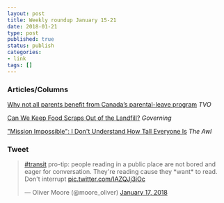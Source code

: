 ```yaml
---
layout: post
title: Weekly roundup January 15-21
date: 2018-01-21
type: post
published: true
status: publish
categories:
- link
tags: []
---
```


### Articles/Columns

[Why not all parents benefit from Canada’s parental-leave program](https://tvo.org/article/current-affairs/shared-values/why-not-all-parents-benefit-from-canadas-parental-leave-program "Why not all parents benefit from Canada’s parental-leave program. By Chantal Braganza") *TVO*

[Can We Keep Food Scraps Out of the Landfill?](http://www.governing.com/commentary/gov-food-waste-recycling-diverting-landfill.html "Can We Keep Food Scraps Out of the Landfill? By Bob Graves") *Governing*

["Mission Impossible": I Don't Understand How Tall Everyone Is](https://www.theawl.com/2011/12/mission-impossible-i-dont-understand-how-tall-everyone-is/ "'Mission Impossible': I Don't Understand How Tall Everyone Is. By Choire Sicha") *The Awl*

### Tweet

<blockquote class="twitter-tweet" data-lang="en"><p lang="en" dir="ltr"><a href="https://twitter.com/hashtag/transit?src=hash&amp;ref_src=twsrc%5Etfw">#transit</a> pro-tip: people reading in a public place are not bored and eager for conversation. They&#39;re reading cause they *want* to read. Don&#39;t interrupt <a href="https://t.co/IAZQJj3iOc">pic.twitter.com/IAZQJj3iOc</a></p>&mdash; Oliver Moore (@moore_oliver) <a href="https://twitter.com/moore_oliver/status/953777901228511232?ref_src=twsrc%5Etfw">January 17, 2018</a></blockquote> <script async src="https://platform.twitter.com/widgets.js" charset="utf-8"></script> 
